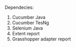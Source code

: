Dependecies:
1. Cucumber Java
2. Cucumber TesNg
3. Selenium Java
4. Extent report
5. Grasshopper adapter report
